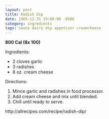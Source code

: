 ```yaml
---
layout: post
title: Radish Dip
date: 1969-12-31 19:00:00 -0500
category: ingredients
tags: sauce dairy dip appetizer creamcheese
---
```

<b>800 Cal (8x 100)</b>
<p>Ingredients:</p><ul>
<li>2 cloves	garlic</li>
<li>3	radishes</li>
<li>8 oz.	cream cheese</li>
</ul>
<p>Directions:</p>
<ol>
<li>Mince garlic and radishes in food processor.</li>
<li>Add cream cheese and mix until blended.</li>
<li>Chill until ready to serve.</li>
</ol>
http://allrecipes.com/recipe/radish-dip/  
